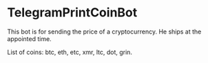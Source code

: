 # TelegramPrintCoinBot
This bot is for sending the price of a cryptocurrency. He ships at the appointed time.

List of coins: btc, eth, etc, xmr, ltc, dot, grin.
